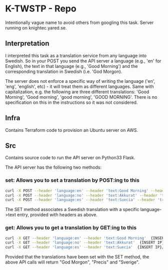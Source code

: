# K-TWSTP - Repo
Intentionally vague name to avoid others from googling this task.
Server running on knightec.yared.se.

## Interpretation
I interpreted this task as a translation service from any language into Swedish. So in your POST you send the API server a language (e.g., 'en' for English), the text in that language (e.g., 'Good Morning') and the corresponding translation in Swedish (i.e. 'God Morgon).

The server does not enforce a specific way of writing the language ('en', 'eng', 'english', etc) - it will treat them as different languages. Same with capitalization, e.g. the following are three different translations: 'Good Morning', 'Good morning', 'good morning', 'GOOD MORNING'. There is no specification on this in the instructions so it was not considered.


## Infra
Contains Terraform code to provision an Ubuntu server on AWS.

## Src
Contains source code to run the API server on Python33 Flask.

The API server has the following two methods:

### set: Allows you to set a translation by POST:ing to this 
```bash
curl -X POST --header 'language:en' --header 'text:Good Morning' --header 'translation:God Morgon'  {INSERT IP}/set
curl -X POST --header 'language:no' --header 'text:Akkurat' --header 'translation:Precis'  {INSERT IP}/set
curl -X POST --header 'language:es' --header 'text:Suecia' --header 'translation:Sverige'  {INSERT IP}/set
```

The SET method associates a Swedish translation with a specific language->text entry, provided with headers as above.

### get: Allows you to get a translation by GET:ing to this
```bash
curl -X GET --header 'language:en' --header 'text:Good Morning'  {INSERT IP}/get
curl -X GET --header 'language:no' --header 'text:Akkurat'  {INSERT IP}/get
curl -X GET --header 'language:es' --header 'text:Suecia'  {INSERT IP}/get
```
Provided that the translations have been set with the SET method, the above API calls will return "God Morgon", "Precis" and "Sverige".